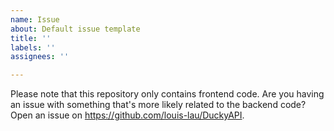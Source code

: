 ```yaml
---
name: Issue
about: Default issue template
title: ''
labels: ''
assignees: ''

---
```


Please note that this repository only contains frontend code. Are you having an issue with something that's more likely related to the backend code? Open an issue on https://github.com/louis-lau/DuckyAPI.
